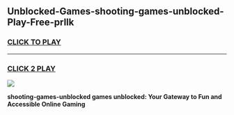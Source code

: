 
## Unblocked-Games-shooting-games-unblocked-Play-Free-prllk
<h3>
<a href="https://premium76.site?title=shooting-games-unblocked&ref=21A">CLICK TO PLAY</a></h3>
<hr>

<h3>
<a href="https://premium76.site?title=shooting-games-unblocked&ref=21A">CLICK 2 PLAY</a>
  
</h3>

<a href="https://premium76.site?title=shooting-games-unblocked&ref=21A"><img src="https://clearcache.store/games.png"></a>


**shooting-games-unblocked games unblocked: Your Gateway to Fun and Accessible Online Gaming**
